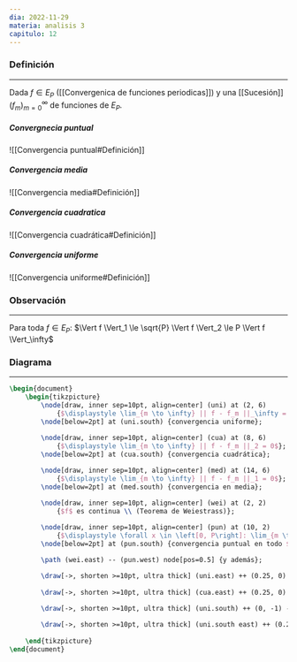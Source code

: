 ```yaml
---
dia: 2022-11-29
materia: analisis 3
capitulo: 12
---
```

### Definición
---
Dada $f \in E_P$ ([[Convergenica de funciones periodicas]]) y una [[Sucesión]] $(f_m)_{m = 0}^\infty$ de funciones de $E_P$. 

##### Convergnecia puntual
![[Convergencia puntual#Definición]]

##### Convergencia media
![[Convergencia media#Definición]]

##### Convergencia cuadratica
![[Convergencia cuadrática#Definición]]

##### Convergencia uniforme
![[Convergencia uniforme#Definición]]

### Observación
---
Para toda $f \in E_P$: $\Vert f \Vert_1 \le \sqrt{P} \Vert f \Vert_2 \le P \Vert f \Vert_\infty$ 

### Diagrama
---

```tikz
\begin{document}
	\begin{tikzpicture}
		\node[draw, inner sep=10pt, align=center] (uni) at (2, 6)
			{$\displaystyle \lim_{m \to \infty} || f - f_m ||_\infty = 0$};
		\node[below=2pt] at (uni.south) {convergencia uniforme};
		
		\node[draw, inner sep=10pt, align=center] (cua) at (8, 6)
			{$\displaystyle \lim_{m \to \infty} || f - f_m ||_2 = 0$};
		\node[below=2pt] at (cua.south) {convergencia cuadrática};

		\node[draw, inner sep=10pt, align=center] (med) at (14, 6)
			{$\displaystyle \lim_{m \to \infty} || f - f_m ||_1 = 0$};
		\node[below=2pt] at (med.south) {convergencia en media};

		\node[draw, inner sep=10pt, align=center] (wei) at (2, 2)
			{$f$ es continua \\ (Teorema de Weiestrass)};
		
		\node[draw, inner sep=10pt, align=center] (pun) at (10, 2)
			{$\displaystyle \forall x \in \left[0, P\right]: \lim_{m \to \infty} |f(x) - f_m(x)| = 0$};
		\node[below=2pt] at (pun.south) {convergencia puntual en todo $\left[0, P\right]$};

		\path (wei.east) -- (pun.west) node[pos=0.5] {y además};

		\draw[->, shorten >=10pt, ultra thick] (uni.east) ++ (0.25, 0) -- (cua.west);
	
		\draw[->, shorten >=10pt, ultra thick] (cua.east) ++ (0.25, 0) -- (med.west);
			
		\draw[->, shorten >=10pt, ultra thick] (uni.south) ++ (0, -1) -- (wei.north);

		\draw[->, shorten >=10pt, ultra thick] (uni.south east) ++ (0.25, -0.25) -- (pun.north west);
		
	\end{tikzpicture}
\end{document}
```